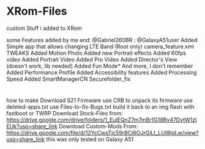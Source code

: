 # XRom-Files
custom Stuff i added to XRom

some Features added by me and: @Gabriel260BR : @GalaxyA51user 
Added Simple app that allows changing LTE Band (Root only)
camera_feature.xml TWEAKS
Added Motion Photo
Added new Portrait effects 
Added 60fps video
Added Portrait Video
Added Pro Video
Added Director's View (doesn't work, lib needed)
Added Fun Mode*
And more, I don't remember
Added Performance Profile
Added Accessibility features 
Added Processing Speed
Added SmartManagerCN
Securefolder_fix

#
how to make
Download S21 Firmware
use CRB to unpack its firmware
use deleted-apps.txt
use Files-to-fix-Bugs.txt
build it back to an img 
flash with fastboot or TWRP
Download Stock-Files from: https://drive.google.com/drive/folders/1_EulEQnZ7m7mBr1G18By47DytW1zIEUk?usp=share_link
Download Custom-Mods From: https://drive.google.com/file/d/12YcCwsTjc59rBCi6OJrGiLt_LUt8lgLw/view?usp=share_link
this was only tested on Galaxy A51
